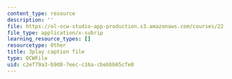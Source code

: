 ```yaml
---
content_type: resource
description: ''
file: https://ol-ocw-studio-app-production.s3.amazonaws.com/courses/22-01-introduction-to-nuclear-engineering-and-ionizing-radiation-fall-2016/c2ef79a3b9d87eecc16acbebbb65cfe0_kjX4HCtlJBY.srt
file_type: application/x-subrip
learning_resource_types: []
resourcetype: Other
title: 3play caption file
type: OCWFile
uid: c2ef79a3-b9d8-7eec-c16a-cbebbb65cfe0
---
```

